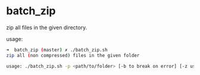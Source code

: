 # batch_zip

zip all files in the given directory.

usage:

~~~bash
➜  batch_zip (master) ✗ ./batch_zip.sh
zip all (non compressed) files in the given folder

usage: ./batch_zip.sh -p <path/to/folder> [-b to break on error] [-z use 7z instead of zip] [-d to delete source files] [-t to test run]
~~~
